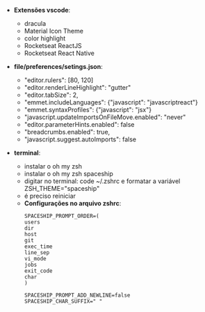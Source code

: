 * **Extensões vscode**:
  * dracula
  * Material Icon Theme
  * color highlight
  * Rocketseat ReactJS
  * Rocketseat React Native

* **file/preferences/setings.json**:
  * "editor.rulers": [80, 120]
  * "editor.renderLineHighlight": "gutter"
  * "editor.tabSize": 2,
  * "emmet.includeLanguages": {"javascript": "javascriptreact"}
  * "emmet.syntaxProfiles": {"javascript": "jsx"}
  * "javascript.updateImportsOnFileMove.enabled": "never"
  * "editor.parameterHints.enabled": false
  * "breadcrumbs.enabled": true,
  * "javascript.suggest.autoImports": false

* **terminal**:
  * instalar o oh my zsh
  * instalar o oh my zsh spaceship
  * digitar no terminal: code ~/.zshrc e formatar a variável ZSH_THEME="spaceship"
  * é preciso reiniciar
  * **Configurações no arquivo zshrc**:
    ```
    SPACESHIP_PROMPT_ORDER=(
    users
    dir
    host
    git
    exec_time
    line_sep
    vi_mode
    jobs
    exit_code
    char
    )

    SPACESHIP_PROMPT_ADD_NEWLINE=false
    SPACESHIP_CHAR_SUFFIX=" "
```
  